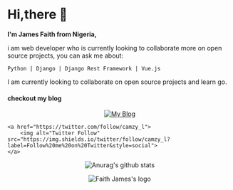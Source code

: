 
# Hi,there 👋

  **I'm James Faith from Nigeria,**
  
  i am web developer who is currently looking to collaborate more on open source projects,
  you can ask me about:

    Python | Django | Django Rest Framework | Vue.js
    
    
   I am currently looking to collaborate on open source projects and learn go.
   
   
   
   #### checkout my blog
   
   <p align="center">
    <a href="https://techtrainee.tk">
        <img alt="My Blog" src="https://img.shields.io/badge/My blog-Tech Trainee-orange">
    </a>

    <a href="https://twitter.com/follow/camzy_l">
        <img alt="Twitter Follow" src="https://img.shields.io/twitter/follow/camzy_l?label=Follow%20me%20on%20Twitter&style=social">
    </a>
   </p>

   <p align="center">
       <img alt="Anurag's github stats" src="https://github-readme-stats.vercel.app/api?username=blackpandan&show_icons=true&theme=synthwave">
   </p>
    
    
   <p align="center">
       <img alt="Faith James's logo" src="" >
   </p>
   
 

